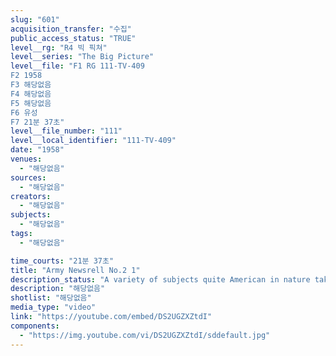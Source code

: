 ```yaml
---
slug: "601"
acquisition_transfer: "수집"
public_access_status: "TRUE"
level__rg: "R4 빅 픽쳐"
level__series: "The Big Picture"
level__file: "F1 RG 111-TV-409
F2 1958
F3 해당없음
F4 해당없음
F5 해당없음
F6 유성
F7 21분 37초"
level__file_number: "111"
level__local_identifier: "111-TV-409"
date: "1958"
venues: 
  - "해당없음"
sources: 
  - "해당없음"
creators: 
  - "해당없음"
subjects: 
  - "해당없음"
tags: 
  - "해당없음"

time_courts: "21분 37초"
title: "Army Newsrell No.2 1"
description_status: "A variety of subjects quite American in nature taking place in Germany."
description: "해당없음"
shotlist: "해당없음"
media_type: "video"
link: "https://youtube.com/embed/DS2UGZXZtdI"
components: 
  - "https://img.youtube.com/vi/DS2UGZXZtdI/sddefault.jpg"
---
```

